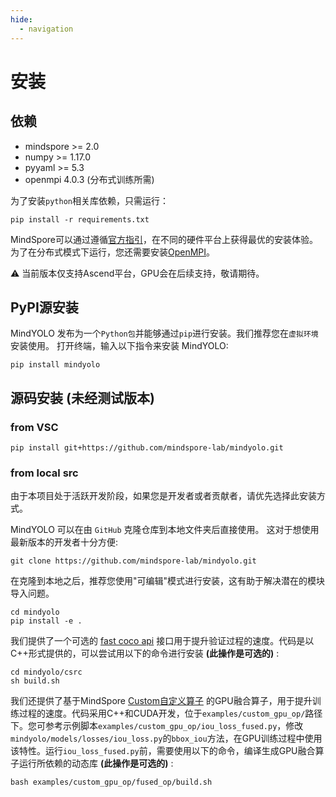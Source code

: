```yaml
---
hide:
  - navigation
---
```


# 安装

## 依赖

- mindspore >= 2.0
- numpy >= 1.17.0
- pyyaml >= 5.3
- openmpi 4.0.3 (分布式训练所需)

为了安装`python`相关库依赖，只需运行：

```shell
pip install -r requirements.txt
```

MindSpore可以通过遵循[官方指引](https://www.mindspore.cn/install)，在不同的硬件平台上获得最优的安装体验。 为了在分布式模式下运行，您还需要安装[OpenMPI](https://www.open-mpi.org/software/ompi/v4.0/)。

⚠️ 当前版本仅支持Ascend平台，GPU会在后续支持，敬请期待。


## PyPI源安装

MindYOLO 发布为一个`Python包`并能够通过`pip`进行安装。我们推荐您在`虚拟环境`安装使用。 打开终端，输入以下指令来安装 MindYOLO:

```shell
pip install mindyolo
```

## 源码安装 (未经测试版本)

### from VSC

```shell
pip install git+https://github.com/mindspore-lab/mindyolo.git
```

### from local src

由于本项目处于活跃开发阶段，如果您是开发者或者贡献者，请优先选择此安装方式。

MindYOLO 可以在由 `GitHub` 克隆仓库到本地文件夹后直接使用。 这对于想使用最新版本的开发者十分方便:

```shell
git clone https://github.com/mindspore-lab/mindyolo.git
```

在克隆到本地之后，推荐您使用"可编辑"模式进行安装，这有助于解决潜在的模块导入问题。

```shell
cd mindyolo
pip install -e .
```

我们提供了一个可选的 [fast coco api](https://github.com/facebookresearch/detectron2/blob/main/detectron2/evaluation/fast_eval_api.py) 接口用于提升验证过程的速度。代码是以C++形式提供的，可以尝试用以下的命令进行安装 **(此操作是可选的)** :

```shell
cd mindyolo/csrc
sh build.sh
```

我们还提供了基于MindSpore [Custom自定义算子](https://www.mindspore.cn/tutorials/experts/zh-CN/master/operation/op_custom.html) 的GPU融合算子，用于提升训练过程的速度。代码采用C++和CUDA开发，位于`examples/custom_gpu_op/`路径下。您可参考示例脚本`examples/custom_gpu_op/iou_loss_fused.py`，修改`mindyolo/models/losses/iou_loss.py`的`bbox_iou`方法，在GPU训练过程中使用该特性。运行`iou_loss_fused.py`前，需要使用以下的命令，编译生成GPU融合算子运行所依赖的动态库 **(此操作是可选的)** :

```shell
bash examples/custom_gpu_op/fused_op/build.sh
```
